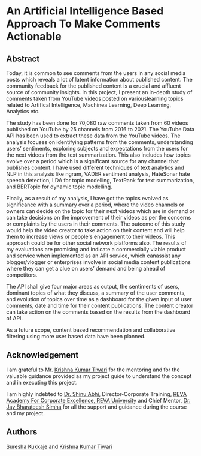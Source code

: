 # An Artificial Intelligence Based Approach To Make Comments Actionable

## Abstract

Today, it is common to see comments from the users in any social media posts which reveals a lot of latent information about published content. The community feedback for the published content is a crucial and affluent source of community insights. In this project, I present an in-depth study of comments taken from YouTube videos posted on variouslearning topics related to Artifical Intelligence, Machinea Learning, Deep Learning, Analytics etc.

The study has been done for 70,080 raw comments taken from 60 videos published on YouTube by 25 channels from 2016 to 2021. The YouTube Data API has been used to extract these data from the YouTube videos. The analysis focuses on identifying patterns from the comments, understanding users’ sentiments, exploring subjects and expectations from the users for the next videos from the text summarization. This also includes how topics evolve over a period which is a significant source for any channel that publishes content. I have used different techniques of text analytics and NLP in this analysis like ngram, VADER sentiment analysis, HateSonar hate speech detection, LDA for topic modelling, TextRank for text summarization, and BERTopic for dynamic topic modelling.

Finally, as a result of my analysis, I have got the topics evolved as significance with a summary over a period, where the video channels or owners can decide on the topic for their next videos which are in demand or can take decisions on the improvement of their videos as per the concerns or complaints by the users in their comments.
The outcome of this study would help the video creator to take action on their content and will help them to increase views or people's engagement to their videos. This approach could be for other social network platforms also. The results of my evaluations are promising and indicate a commercially viable product and service when implemented as an API service, which canassist any blogger/vlogger or enterprises involve in social media content publications where they can get a clue on users’ demand and being ahead of competitors.

The API shall give four major areas as output, the sentiments of users, dominant topics of what they discuss, a summary of the user comments, and evolution of topics over time as a dashboard for the given input of user comments, date and time for their content publications. The content creator can take action on the comments based on the results from the dashboard of API.

As a future scope, content based recommendation and collaborative filtering using more user based data have been planned.

## Acknowledgement

I am grateful to Mr. [Krishna Kumar Tiwari](https://www.linkedin.com/in/agentkk/) for the mentoring and for the valuable guidance provided as my project guide to understand the concept and in executing this project.

I am highly indebted to [Dr. Shinu Abhi](https://in.linkedin.com/in/shinu-abhi-711a339), Director-Corporate Training, [REVA Academy For Corporate Excellence, REVA University](https://race.reva.edu.in/) and Chief Mentor, [Dr. Jay Bharateesh Simha](https://in.linkedin.com/in/jbsimha) for all the support and guidance during the course and my project.


## Authors

[Suresha Kukkaje](https://www.linkedin.com/in/suresha-kukkaje/) and [Krishna Kumar Tiwari](https://www.linkedin.com/in/agentkk/)
